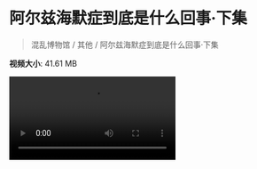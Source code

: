 # 阿尔兹海默症到底是什么回事·下集

> 混乱博物馆 / 其他 / 阿尔兹海默症到底是什么回事·下集

**视频大小**: 41.61 MB

<div class="video"><video src="https://file.hsyhx.top/archive/混乱博物馆/其他/阿尔兹海默症到底是什么回事·下集.mp4" controls preload>🤔 您的浏览器不支持 video 标签</video></div>